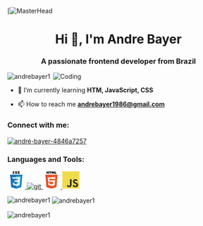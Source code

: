 [![MasterHead](https://imgs.search.brave.com/mlg349ifHV6VGvsZhuDLC-ahoYKal9Nkic5vBDd_La4/rs:fit:1140:288:1/g:ce/aHR0cDovL3d3dy5o/b3VzdG9uLXBjLmNv/bS93cC1jb250ZW50/L3VwbG9hZHMvMjAx/Ni8wNS9DdXN0b20t/Q29kaW5nLUhvdXN0/b24tVFgtSG91c3Rv/bi1QQy1TZXJ2aWNl/cy5wbmc)
<h1 align="center">Hi 👋, I'm Andre Bayer</h1>
<h3 align="center">A passionate frontend developer from Brazil</h3>

<img align="right" alt="Coding" width="400" src="https://imgs.search.brave.com/EW6aZ1-SHlxyfB039zEymalG4KRPA-kOHBDDCocMJgI/rs:fit:267:200:1/g:ce/aHR0cHM6Ly9tZWRp/YTIuZ2lwaHkuY29t/L21lZGlhLzExamFj/UEl0QnNKRExhL3Nv/dXJjZS5naWY.gif">


<p align="left"> <img src="https://komarev.com/ghpvc/?username=andrebayer1&label=Profile%20views&color=0e75b6&style=flat" alt="andrebayer1" /> </p>

- 🌱 I’m currently learning **HTM, JavaScript, CSS**

- 📫 How to reach me **andrebayer1986@gmail.com**

<h3 align="left">Connect with me:</h3>
<p align="left">
<a href="https://linkedin.com/in/andré-bayer-4846a7257" target="blank"><img align="center" src="https://raw.githubusercontent.com/rahuldkjain/github-profile-readme-generator/master/src/images/icons/Social/linked-in-alt.svg" alt="andré-bayer-4846a7257" height="30" width="40" /></a>
</p>

<h3 align="left">Languages and Tools:</h3>
<p align="left"> <a href="https://www.w3schools.com/css/" target="_blank" rel="noreferrer"> <img src="https://raw.githubusercontent.com/devicons/devicon/master/icons/css3/css3-original-wordmark.svg" alt="css3" width="40" height="40"/> </a> <a href="https://git-scm.com/" target="_blank" rel="noreferrer"> <img src="https://www.vectorlogo.zone/logos/git-scm/git-scm-icon.svg" alt="git" width="40" height="40"/> </a> <a href="https://www.w3.org/html/" target="_blank" rel="noreferrer"> <img src="https://raw.githubusercontent.com/devicons/devicon/master/icons/html5/html5-original-wordmark.svg" alt="html5" width="40" height="40"/> </a> <a href="https://developer.mozilla.org/en-US/docs/Web/JavaScript" target="_blank" rel="noreferrer"> <img src="https://raw.githubusercontent.com/devicons/devicon/master/icons/javascript/javascript-original.svg" alt="javascript" width="40" height="40"/> </a> </p>

<p><img align="left" src="https://github-readme-stats.vercel.app/api/top-langs?username=andrebayer1&show_icons=true&locale=en&layout=compact" alt="andrebayer1" /></p>

<p>&nbsp;<img align="center" src="https://github-readme-stats.vercel.app/api?username=andrebayer1&show_icons=true&locale=en" alt="andrebayer1" /></p>

<p><img align="center" src="https://github-readme-streak-stats.herokuapp.com/?user=andrebayer1&" alt="andrebayer1" /></p>
